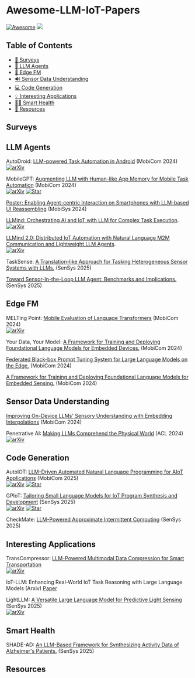 # Awesome-LLM-IoT-Papers
[![Awesome](https://awesome.re/badge.svg)](https://awesome.re)
![](https://img.shields.io/github/last-commit/KAIWEILIUCC/Awesome-LLM-IoT-Papers?color=green)


## Table of Contents
- [📜 Surveys](#surveys)
- [🎲 LLM Agents](#llm-agents) 
- [🚀 Edge FM](#edge-fm)
- [🔊 Sensor Data Understanding](#sensor-data-understanding)
- [💻 Code Generation](#code-generation)
- [💡 Interesting Applications](#interesting-applications)
- [🧑‍⚕️ Smart Health](#smart-health)
- [🔗 Resources](#resources)

## Surveys

## LLM Agents
AutoDroid: [LLM-powered Task Automation in Android](https://arxiv.org/abs/2308.15272) (MobiCom 2024)  
[![arXiv](https://img.shields.io/badge/arXiv-b31b1b.svg)](https://arxiv.org/abs/2308.15272)

MobileGPT: [Augmenting LLM with Human-like App Memory for Mobile Task Automation](https://arxiv.org/abs/2312.03003) (MobiCom 2024)  
[![arXiv](https://img.shields.io/badge/arXiv-b31b1b.svg)](https://arxiv.org/abs/2312.03003)
[![Star](https://img.shields.io/github/stars/mobilegptsys/MobileGPT.svg?style=social&label=Star)](https://github.com/mobilegptsys/MobileGPT.git)

[Poster: Enabling Agent-centric Interaction on Smartphones with LLM-based UI Reassembling](https://dl.acm.org/doi/10.1145/3643832.3661432) (MobiSys 2024) 


[LLMind: Orchestrating AI and IoT with LLM for Complex Task Execution](https://arxiv.org/abs/2312.09007).  
[![arXiv](https://img.shields.io/badge/arXiv-b31b1b.svg)](https://arxiv.org/abs/2312.09007)


[LLMind 2.0: Distributed IoT Automation with Natural Language M2M Communication and Lightweight LLM Agents](https://www.arxiv.org/abs/2508.13920).  
[![arXiv](https://img.shields.io/badge/arXiv-b31b1b.svg)](https://www.arxiv.org/abs/2508.13920)


TaskSense: [A Translation-like Approach for Tasking Heterogeneous Sensor Systems with LLMs.](https://dl.acm.org/doi/10.1145/3715014.3722070) (SenSys 2025)


[Toward Sensor-In-the-Loop LLM Agent: Benchmarks and Implications.](https://doi.org/10.1145/3715014.3722082) (SenSys 2025)

## Edge FM
MELTing Point: [Mobile Evaluation of Language Transformers](https://arxiv.org/abs/2403.12844) (MobiCom 2024)  
[![arXiv](https://img.shields.io/badge/arXiv-b31b1b.svg)](https://arxiv.org/abs/2403.12844)

Your Data, Your Model: [A Framework for Training and Deploying Foundational Language Models for Embedded Devices.](https://dl.acm.org/doi/10.1145/3636534.3695901) (MobiCom 2024)


[Federated Black-box Prompt Tuning System for Large Language Models on the Edge.](https://dl.acm.org/doi/10.1145/3636534.3698856) (MobiCom 2024)

[A Framework for Training and Deploying Foundational Language Models for Embedded Sensing.](https://dl.acm.org/doi/10.1145/3636534.3695901) (MobiCom 2024)


## Sensor Data Understanding
[Improving On-Device LLMs' Sensory Understanding with Embedding Interpolations](https://dl.acm.org/doi/10.1145/3636534.3697456) (MobiCom 2024)

Penetrative AI: [Making LLMs Comprehend the Physical World](https://arxiv.org/abs/2310.09605) (ACL 2024)  
[![arXiv](https://img.shields.io/badge/arXiv-b31b1b.svg)](https://arxiv.org/abs/2310.09605)

## Code Generation
AutoIOT: [LLM-Driven Automated Natural Language Programming for AIoT Applications](https://arxiv.org/abs/2503.05346) (MobiCom 2025)  
[![arXiv](https://img.shields.io/badge/arXiv-b31b1b.svg)](https://arxiv.org/abs/2503.05346)
[![Star](https://img.shields.io/github/stars/lemingshen/AutoIOT.svg?style=social&label=Star)](https://github.com/lemingshen/AutoIOT.git)

GPIoT: [Tailoring Small Language Models for IoT Program Synthesis and Development](https://arxiv.org/abs/2503.00686) (SenSys 2025)  
[![arXiv](https://img.shields.io/badge/arXiv-b31b1b.svg)](https://arxiv.org/abs/2503.00686)
[![Star](https://img.shields.io/github/stars/lemingshen/GPIoT.svg?style=social&label=Star)](https://github.com/lemingshen/GPIoT.git)

CheckMate: [LLM-Powered Approximate Intermittent Computing](https://dl.acm.org/doi/10.1145/3715014.3722056) (SenSys 2025)

## Interesting Applications
TransCompressor: [LLM-Powered Multimodal Data Compression for Smart Transportation](https://arxiv.org/abs/2411.16020)  
[![arXiv](https://img.shields.io/badge/arXiv-b31b1b.svg)](https://arxiv.org/abs/2411.16020)


IoT-LLM: Enhancing Real-World IoT Task Reasoning with Large Language Models (Arxiv) [Paper](https://arxiv.org/abs/2410.02429)


LightLLM: [A Versatile Large Language Model for Predictive Light Sensing](https://arxiv.org/abs/2411.15211) (SenSys 2025)  
[![arXiv](https://img.shields.io/badge/arXiv-b31b1b.svg)](https://arxiv.org/abs/2411.15211)

## Smart Health
SHADE-AD: [An LLM-Based Framework for Synthesizing Activity Data of Alzheimer's Patients.](https://dl.acm.org/doi/10.1145/3715014.3722062) (SenSys 2025)


## Resources


